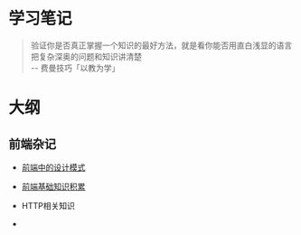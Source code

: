 # 学习笔记



> 验证你是否真正掌握一个知识的最好方法，就是看你能否用直白浅显的语言把复杂深奥的问题和知识讲清楚                                                                 
>                                                                 -- 费曼技巧「以教为学」

# 大纲
## 前端杂记
- [前端中的设计模式]()
- [前端基础知识积累]()

- HTTP相关知识
- 